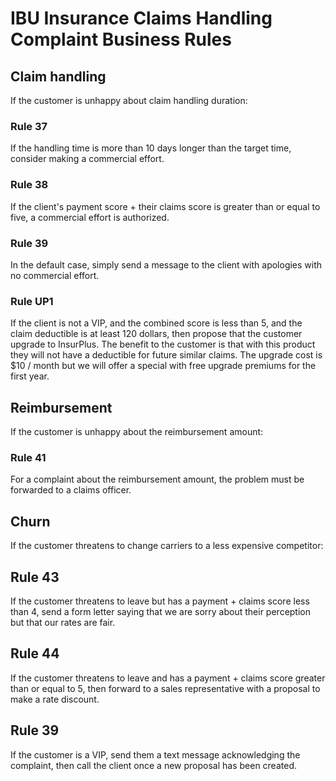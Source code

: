 

# IBU Insurance Claims Handling Complaint Business Rules

## Claim handling

If the customer is unhappy about claim handling duration:

### Rule 37

If the handling time is more than 10 days longer than the target time, consider making a commercial effort.

### Rule 38
If the client's payment score + their claims score is greater than or equal to five, a commercial effort is authorized.

### Rule 39
In the default case, simply send a message to the client with apologies with no commercial effort.

### Rule UP1

If the client is not a VIP, and the combined score is less than 5, and the claim deductible is at least 120 dollars, then propose that the customer upgrade to InsurPlus.   The benefit to the customer is that with this product they will not have a deductible for future similar claims.  The upgrade cost is $10 / month but we will offer a special with free upgrade premiums for the first year.

## Reimbursement

If the customer is unhappy about the reimbursement amount:

### Rule 41

For a complaint about the reimbursement amount, the problem must be forwarded to a claims officer.

## Churn

If the customer threatens to change carriers to a less expensive competitor:

## Rule 43
If the customer threatens to leave but has a payment + claims score less than 4, send a form letter saying that we are sorry about their perception but that our rates are fair.

## Rule 44
If the customer threatens to leave and has a payment + claims score greater than or equal to 5, then forward to a sales representative with a proposal to make a rate discount.

## Rule 39
If the customer is a VIP, send them a text message acknowledging the complaint, then call the client once a new proposal has been created.

